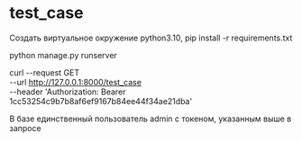 # test_case

Создать виртуальное окружение python3.10, pip install -r requirements.txt

python manage.py runserver

curl --request GET \
  --url http://127.0.0.1:8000/test_case \
  --header 'Authorization: Bearer 1cc53254c9b7b8af6ef9167b84ee44f34ae21dba'
  
В базе единственный пользователь admin с токеном, указанным выше в запросе
